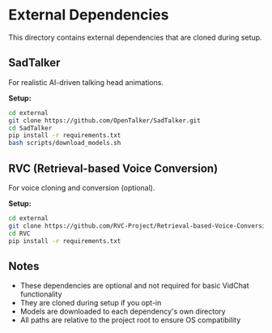 # External Dependencies

This directory contains external dependencies that are cloned during setup.

## SadTalker

For realistic AI-driven talking head animations.

**Setup:**
```bash
cd external
git clone https://github.com/OpenTalker/SadTalker.git
cd SadTalker
pip install -r requirements.txt
bash scripts/download_models.sh
```

## RVC (Retrieval-based Voice Conversion)

For voice cloning and conversion (optional).

**Setup:**
```bash
cd external
git clone https://github.com/RVC-Project/Retrieval-based-Voice-Conversion-WebUI.git RVC
cd RVC
pip install -r requirements.txt
```

## Notes

- These dependencies are optional and not required for basic VidChat functionality
- They are cloned during setup if you opt-in
- Models are downloaded to each dependency's own directory
- All paths are relative to the project root to ensure OS compatibility

